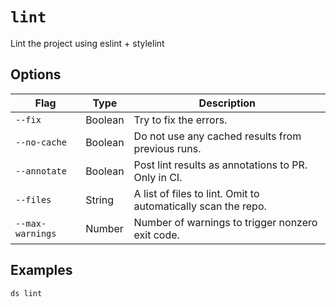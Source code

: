 # `lint`

Lint the project using eslint + stylelint

## Options

| Flag | Type | Description |
| - | - | - |
| `--fix` | Boolean | Try to fix the errors. |
| `--no-cache` | Boolean | Do not use any cached results from previous runs. |
| `--annotate` | Boolean | Post lint results as annotations to PR. Only in CI. |
| `--files` | String | A list of files to lint. Omit to automatically scan the repo. |
| `--max-warnings` | Number | Number of warnings to trigger nonzero exit code. |

## Examples

```sh
ds lint
```

